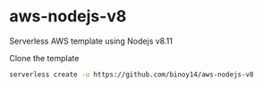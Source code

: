 # aws-nodejs-v8

Serverless AWS template using Nodejs v8.11

Clone the template

```sh
serverless create -u https://github.com/binoy14/aws-nodejs-v8
```
